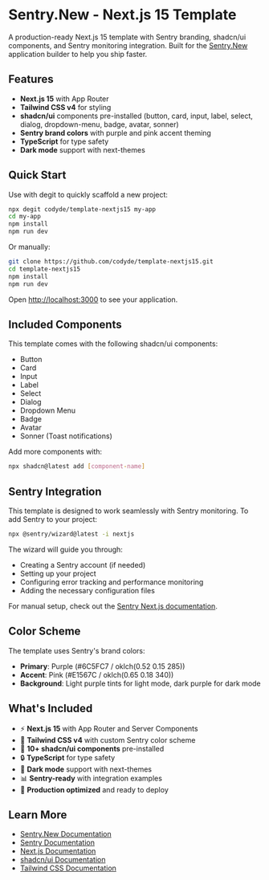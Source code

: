 # Sentry.New - Next.js 15 Template

A production-ready Next.js 15 template with Sentry branding, shadcn/ui components, and Sentry monitoring integration. Built for the [Sentry.New](https://sentry.new) application builder to help you ship faster.

## Features

- **Next.js 15** with App Router
- **Tailwind CSS v4** for styling
- **shadcn/ui** components pre-installed (button, card, input, label, select, dialog, dropdown-menu, badge, avatar, sonner)
- **Sentry brand colors** with purple and pink accent theming
- **TypeScript** for type safety
- **Dark mode** support with next-themes

## Quick Start

Use with degit to quickly scaffold a new project:

```bash
npx degit codyde/template-nextjs15 my-app
cd my-app
npm install
npm run dev
```

Or manually:

```bash
git clone https://github.com/codyde/template-nextjs15.git
cd template-nextjs15
npm install
npm run dev
```

Open [http://localhost:3000](http://localhost:3000) to see your application.

## Included Components

This template comes with the following shadcn/ui components:

- Button
- Card
- Input
- Label
- Select
- Dialog
- Dropdown Menu
- Badge
- Avatar
- Sonner (Toast notifications)

Add more components with:

```bash
npx shadcn@latest add [component-name]
```

## Sentry Integration

This template is designed to work seamlessly with Sentry monitoring. To add Sentry to your project:

```bash
npx @sentry/wizard@latest -i nextjs
```

The wizard will guide you through:
- Creating a Sentry account (if needed)
- Setting up your project
- Configuring error tracking and performance monitoring
- Adding the necessary configuration files

For manual setup, check out the [Sentry Next.js documentation](https://docs.sentry.io/platforms/javascript/guides/nextjs/).

## Color Scheme

The template uses Sentry's brand colors:
- **Primary**: Purple (#6C5FC7 / oklch(0.52 0.15 285))
- **Accent**: Pink (#E1567C / oklch(0.65 0.18 340))
- **Background**: Light purple tints for light mode, dark purple for dark mode

## What's Included

- ⚡ **Next.js 15** with App Router and Server Components
- 🎨 **Tailwind CSS v4** with custom Sentry color scheme
- 🧩 **10+ shadcn/ui components** pre-installed
- 🔒 **TypeScript** for type safety
- 🌙 **Dark mode** support with next-themes
- 📊 **Sentry-ready** with integration examples
- 🎯 **Production optimized** and ready to deploy

## Learn More

- [Sentry.New Documentation](https://sentry.new)
- [Sentry Documentation](https://docs.sentry.io)
- [Next.js Documentation](https://nextjs.org/docs)
- [shadcn/ui Documentation](https://ui.shadcn.com)
- [Tailwind CSS Documentation](https://tailwindcss.com/docs)
